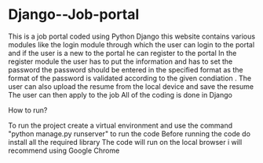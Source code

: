 # Django--Job-portal
This is a job portal coded using Python Django this website contains various modules like the login module through which the user can login to the portal and if the user is a new to the portal he can register to the portal 
In the register module the user has to put the information and has to set the password the password should be entered in the specified format as the format of the password is validated according to the given condiation .
The user can also upload the resume from the local device and save the resume 
The user can then apply to the job 
All of the coding is done in Django

How to run?

To run the project create a virtual environment and use the command "python manage.py runserver" to run the code 
Before running the code do install all the required library 
The code will run on the local browser i will recommend using Google Chrome 
